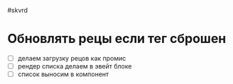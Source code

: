 #skvrd 

# Обновлять рецы если тег сброшен

- [ ] делаем загрузку рецов как промис
- [ ] рендер списка делаем в эвейт блоке
- [ ] список выносим в компонент
